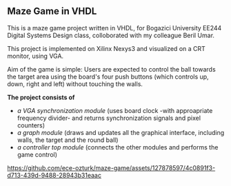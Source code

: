 ## Maze Game in VHDL

This is a maze game project written in VHDL, for Bogazici University EE244 Digital Systems Design class, colloborated with 
my colleague Beril Umar.

This project is implemented on Xilinx Nexys3 and visualized on a CRT monitor, using VGA.

Aim of the game is simple: Users are expected to control the ball towards the target area using the board's four push buttons (which controls up, down, right and left) without touching the walls.

**The project consists of**
- *a VGA synchronization module* (uses board clock -with approapriate frequency divider- and returns synchronization signals and pixel counters)
- *a graph module* (draws and updates all the graphical interface, including walls, the target and the round ball)
- *a controller top module* (connects the other modules and performs the game control)

https://github.com/ece-ozturk/maze-game/assets/127878597/4c0891f3-d713-439d-9488-28943b31eaac
